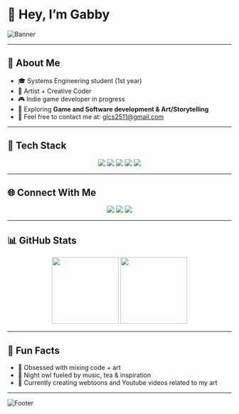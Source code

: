 # 🌙 Hey, I’m Gabby  

![Banner](https://capsule-render.vercel.app/api?type=waving&color=8a2be2&height=180&section=header&text=Welcome%20to%20my%20GitHub!&fontSize=30&animation=twinkling&fontAlignY=35&fontColor=ffffff)


---

## 👾 About Me  
- 🎓 Systems Engineering student (1st year)   
- 🎨 Artist + Creative Coder  
- 🎮 Indie game developer in progress 
- 🌱 Exploring **Game and Software development & Art/Storytelling**  
- 💜 Feel free to contact me at: [glcs2511@gmail.com](mailto:glcs2511@gmail.com)

---

## 🔮 Tech Stack  
<p align="center">
  <img src="https://img.shields.io/badge/Java-8A2BE2?style=for-the-badge&logo=openjdk&logoColor=white"/>
  <img src="https://img.shields.io/badge/Python-800080?style=for-the-badge&logo=python&logoColor=white"/>
  <img src="https://img.shields.io/badge/HTML5-FF00FF?style=for-the-badge&logo=html5&logoColor=white"/>
  <img src="https://img.shields.io/badge/CSS3-DA70D6?style=for-the-badge&logo=css3&logoColor=white"/>
  <img src="https://img.shields.io/badge/GML-BA55D3?style=for-the-badge&logoColor=white"/>
</p>


---


## 🌐 Connect With Me  
<p align="center">
<a href="https://www.linkedin.com/in/gabriela-lucia-campo-sandoval-145124365/"><img src="https://img.shields.io/badge/LinkedIn-8a2be2?style=for-the-badge&logo=linkedin&logoColor=white"/></a>
<a href="https://www.instagram.com/gabblcs/"><img src="https://img.shields.io/badge/Instagram-ff00ff?style=for-the-badge&logo=instagram&logoColor=white"/></a>
<a href="https://g4bblcs.itch.io/"><img src="https://img.shields.io/badge/Itch.io-800080?style=for-the-badge&logo=itch.io&logoColor=white"/></a>
</p>  

---

## 📊 GitHub Stats  
<p align="center">
  <img src="https://github-readme-stats.vercel.app/api?username=g4bblcs&show_icons=true&theme=radical" height="150"/>
  <img src="https://github-readme-stats.vercel.app/api/top-langs/?username=g4bblcs&layout=compact&theme=radical" height="150"/>
</p>

---

## 🌌 Fun Facts    
- 🎨 Obsessed with mixing code + art  
- 🌙 Night owl fueled by music, tea & inspiration
- 💜 Currently creating webtoons and Youtube videos related to my art

---

![Footer](https://capsule-render.vercel.app/api?type=waving&color=8a2be2&height=100&section=footer)
